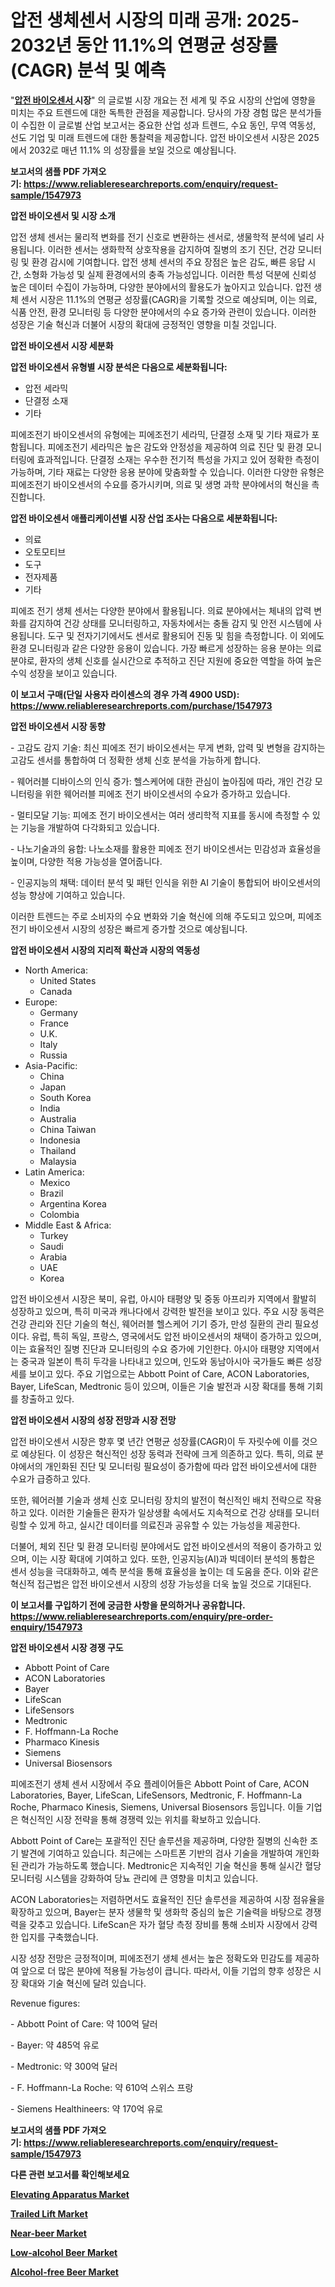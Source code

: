 <p><h1>압전 생체센서 시장의 미래 공개: 2025-2032년 동안 11.1%의 연평균 성장률(CAGR) 분석 및 예측</h1></p><p>"<strong><a href="https://www.reliableresearchreports.com/piezoelectric-biosensors-r1547973?utm_campaign=105&utm_medium=7&utm_source=Github&utm_content=ia&utm_term=23032025&utm_id=piezoelectric-biosensors">압전 바이오센서&nbsp;</a></strong><strong>시장</strong>" 의 글로벌 시장 개요는 전 세계 및 주요 시장의 산업에 영향을 미치는 주요 트렌드에 대한 독특한 관점을 제공합니다. 당사의 가장 경험 많은 분석가들이 수집한 이 글로벌 산업 보고서는 중요한 산업 성과 트렌드, 수요 동인, 무역 역동성, 선도 기업 및 미래 트렌드에 대한 통찰력을 제공합니다. 압전 바이오센서 시장은 2025에서 2032로 매년 11.1% 의 성장률을 보일 것으로 예상됩니다.&nbsp;</p>
<p><strong>보고서의 샘플 PDF 가져오기:&nbsp;<a href="https://www.reliableresearchreports.com/enquiry/request-sample/1547973?utm_campaign=105&utm_medium=7&utm_source=Github&utm_content=ia&utm_term=23032025&utm_id=piezoelectric-biosensors">https://www.reliableresearchreports.com/enquiry/request-sample/1547973</a></strong></p>
<p><strong>압전 바이오센서 및 시장 소개</strong></p>
<p><p>압전 생체 센서는 물리적 변화를 전기 신호로 변환하는 센서로, 생물학적 분석에 널리 사용됩니다. 이러한 센서는 생화학적 상호작용을 감지하여 질병의 조기 진단, 건강 모니터링 및 환경 감시에 기여합니다. 압전 생체 센서의 주요 장점은 높은 감도, 빠른 응답 시간, 소형화 가능성 및 실제 환경에서의 충족 가능성입니다. 이러한 특성 덕분에 신뢰성 높은 데이터 수집이 가능하며, 다양한 분야에서의 활용도가 높아지고 있습니다. 압전 생체 센서 시장은 11.1%의 연평균 성장률(CAGR)을 기록할 것으로 예상되며, 이는 의료, 식품 안전, 환경 모니터링 등 다양한 분야에서의 수요 증가와 관련이 있습니다. 이러한 성장은 기술 혁신과 더불어 시장의 확대에 긍정적인 영향을 미칠 것입니다.</p></p>
<p><strong>압전 바이오센서 시장 세분화</strong></p>
<p><strong>압전 바이오센서 유형별 시장 분석은 다음으로 세분화됩니다:</strong></p>
<p><ul><li>압전 세라믹</li><li>단결정 소재</li><li>기타</li></ul></p>
<p><p>피에조전기 바이오센서의 유형에는 피에조전기 세라믹, 단결정 소재 및 기타 재료가 포함됩니다. 피에조전기 세라믹은 높은 감도와 안정성을 제공하여 의료 진단 및 환경 모니터링에 효과적입니다. 단결정 소재는 우수한 전기적 특성을 가지고 있어 정확한 측정이 가능하며, 기타 재료는 다양한 응용 분야에 맞춤화할 수 있습니다. 이러한 다양한 유형은 피에조전기 바이오센서의 수요를 증가시키며, 의료 및 생명 과학 분야에서의 혁신을 촉진합니다.</p></p>
<p><strong>압전 바이오센서 애플리케이션별 시장 산업 조사는 다음으로 세분화됩니다:</strong></p>
<p><ul><li>의료</li><li>오토모티브</li><li>도구</li><li>전자제품</li><li>기타</li></ul></p>
<p><p>피에조 전기 생체 센서는 다양한 분야에서 활용됩니다. 의료 분야에서는 체내의 압력 변화를 감지하여 건강 상태를 모니터링하고, 자동차에서는 충돌 감지 및 안전 시스템에 사용됩니다. 도구 및 전자기기에서도 센서로 활용되어 진동 및 힘을 측정합니다. 이 외에도 환경 모니터링과 같은 다양한 응용이 있습니다. 가장 빠르게 성장하는 응용 분야는 의료 분야로, 환자의 생체 신호를 실시간으로 추적하고 진단 지원에 중요한 역할을 하여 높은 수익 성장을 보이고 있습니다.</p></p>
<p><strong>이 보고서 구매(단일 사용자 라이센스의 경우 가격 4900 USD): <a href="https://www.reliableresearchreports.com/purchase/1547973?utm_campaign=105&utm_medium=7&utm_source=Github&utm_content=ia&utm_term=23032025&utm_id=piezoelectric-biosensors">https://www.reliableresearchreports.com/purchase/1547973</a></strong></p>
<p><strong>압전 바이오센서 시장 동향</strong></p>
<p><p>- 고감도 감지 기술: 최신 피에조 전기 바이오센서는 무게 변화, 압력 및 변형을 감지하는 고감도 센서를 통합하여 더 정확한 생체 신호 분석을 가능하게 합니다.  </p><p>- 웨어러블 디바이스의 인식 증가: 헬스케어에 대한 관심이 높아짐에 따라, 개인 건강 모니터링을 위한 웨어러블 피에조 전기 바이오센서의 수요가 증가하고 있습니다.  </p><p>- 멀티모달 기능: 피에조 전기 바이오센서는 여러 생리학적 지표를 동시에 측정할 수 있는 기능을 개발하여 다각화되고 있습니다.  </p><p>- 나노기술과의 융합: 나노소재를 활용한 피에조 전기 바이오센서는 민감성과 효율성을 높이며, 다양한 적용 가능성을 열어줍니다.  </p><p>- 인공지능의 채택: 데이터 분석 및 패턴 인식을 위한 AI 기술이 통합되어 바이오센서의 성능 향상에 기여하고 있습니다.  </p><p>이러한 트렌드는 주로 소비자의 수요 변화와 기술 혁신에 의해 주도되고 있으며, 피에조 전기 바이오센서 시장의 성장은 빠르게 증가할 것으로 예상됩니다.</p></p>
<p><strong>압전 바이오센서 시장의 지리적 확산과 시장의 역동성</strong></p>
<p><ul>
    <li>
        North America:
        <ul>
            <li>United States</li>
            <li>Canada</li>
        </ul>
    </li>
    <li>
        Europe:
        <ul>
            <li>Germany</li>
            <li>France</li>
            <li>U.K.</li>
            <li>Italy</li>
            <li>Russia</li>
        </ul>
    </li>
    <li>
        Asia-Pacific:
        <ul>
            <li>China</li>
            <li>Japan</li>
            <li>South Korea</li>
            <li>India</li>
            <li>Australia</li>
            <li>China Taiwan</li>
            <li>Indonesia</li>
            <li>Thailand</li>
            <li>Malaysia</li>
        </ul>
    </li>
    <li>
        Latin America:
        <ul>
            <li>Mexico</li>
            <li>Brazil</li>
            <li>Argentina Korea</li>
            <li>Colombia</li>
        </ul>
    </li>
    <li>
        Middle East & Africa:
        <ul>
            <li>Turkey</li>
            <li>Saudi</li>
            <li>Arabia</li>
            <li>UAE</li>
            <li>Korea</li>
        </ul>
    </li>
    </ul></p>
<p><p>압전 바이오센서 시장은 북미, 유럽, 아시아 태평양 및 중동 아프리카 지역에서 활발히 성장하고 있으며, 특히 미국과 캐나다에서 강력한 발전을 보이고 있다. 주요 시장 동력은 건강 관리와 진단 기술의 혁신, 웨어러블 헬스케어 기기 증가, 만성 질환의 관리 필요성이다. 유럽, 특히 독일, 프랑스, 영국에서도 압전 바이오센서의 채택이 증가하고 있으며, 이는 효율적인 질병 진단과 모니터링의 수요 증가에 기인한다. 아시아 태평양 지역에서는 중국과 일본이 특히 두각을 나타내고 있으며, 인도와 동남아시아 국가들도 빠른 성장세를 보이고 있다. 주요 기업으로는 Abbott Point of Care, ACON Laboratories, Bayer, LifeScan, Medtronic 등이 있으며, 이들은 기술 발전과 시장 확대를 통해 기회를 창출하고 있다.</p></p>
<p><strong>압전 바이오센서 시장의 성장 전망과 시장 전망</strong></p>
<p><p>압전 바이오센서 시장은 향후 몇 년간 연평균 성장률(CAGR)이 두 자릿수에 이를 것으로 예상된다. 이 성장은 혁신적인 성장 동력과 전략에 크게 의존하고 있다. 특히, 의료 분야에서의 개인화된 진단 및 모니터링 필요성이 증가함에 따라 압전 바이오센서에 대한 수요가 급증하고 있다. </p><p>또한, 웨어러블 기술과 생체 신호 모니터링 장치의 발전이 혁신적인 배치 전략으로 작용하고 있다. 이러한 기술들은 환자가 일상생활 속에서도 지속적으로 건강 상태를 모니터링할 수 있게 하고, 실시간 데이터를 의료진과 공유할 수 있는 가능성을 제공한다. </p><p>더불어, 체외 진단 및 환경 모니터링 분야에서도 압전 바이오센서의 적용이 증가하고 있으며, 이는 시장 확대에 기여하고 있다. 또한, 인공지능(AI)과 빅데이터 분석의 통합은 센서 성능을 극대화하고, 예측 분석을 통해 효율성을 높이는 데 도움을 준다. 이와 같은 혁신적 접근법은 압전 바이오센서 시장의 성장 가능성을 더욱 높일 것으로 기대된다.</p></p>
<p><strong>이 보고서를 구입하기 전에 궁금한 사항을 문의하거나 공유합니다. <a href="https://www.reliableresearchreports.com/enquiry/pre-order-enquiry/1547973?utm_campaign=105&utm_medium=7&utm_source=Github&utm_content=ia&utm_term=23032025&utm_id=piezoelectric-biosensors">https://www.reliableresearchreports.com/enquiry/pre-order-enquiry/1547973</a></strong></p>
<p><strong>압전 바이오센서 시장 경쟁 구도</strong></p>
<p><ul><li>Abbott Point of Care</li><li>ACON Laboratories</li><li>Bayer</li><li>LifeScan</li><li>LifeSensors</li><li>Medtronic</li><li>F. Hoffmann-La Roche</li><li>Pharmaco Kinesis</li><li>Siemens</li><li>Universal Biosensors</li></ul></p>
<p><p>피에조전기 생체 센서 시장에서 주요 플레이어들은 Abbott Point of Care, ACON Laboratories, Bayer, LifeScan, LifeSensors, Medtronic, F. Hoffmann-La Roche, Pharmaco Kinesis, Siemens, Universal Biosensors 등입니다. 이들 기업은 혁신적인 시장 전략을 통해 경쟁력 있는 위치를 확보하고 있습니다. </p><p>Abbott Point of Care는 포괄적인 진단 솔루션을 제공하며, 다양한 질병의 신속한 조기 발견에 기여하고 있습니다. 최근에는 스마트폰 기반의 검사 기술을 개발하여 개인화된 관리가 가능하도록 했습니다. Medtronic은 지속적인 기술 혁신을 통해 실시간 혈당 모니터링 시스템을 강화하여 당뇨 관리에 큰 영향을 미치고 있습니다. </p><p>ACON Laboratories는 저렴하면서도 효율적인 진단 솔루션을 제공하여 시장 점유율을 확장하고 있으며, Bayer는 분자 생물학 및 생화학 중심의 높은 기술력을 바탕으로 경쟁력을 갖추고 있습니다. LifeScan은 자가 혈당 측정 장비를 통해 소비자 시장에서 강력한 입지를 구축했습니다. </p><p>시장 성장 전망은 긍정적이며, 피에조전기 생체 센서는 높은 정확도와 민감도를 제공하여 앞으로 더 많은 분야에 적용될 가능성이 큽니다. 따라서, 이들 기업의 향후 성장은 시장 확대와 기술 혁신에 달려 있습니다.</p><p>Revenue figures:</p><p>- Abbott Point of Care: 약 100억 달러</p><p>- Bayer: 약 485억 유로</p><p>- Medtronic: 약 300억 달러 </p><p>- F. Hoffmann-La Roche: 약 610억 스위스 프랑 </p><p>- Siemens Healthineers: 약 170억 유로 </p></p>
<p><strong>보고서의 샘플 PDF 가져오기:&nbsp;<a href="https://www.reliableresearchreports.com/enquiry/request-sample/1547973?utm_campaign=105&utm_medium=7&utm_source=Github&utm_content=ia&utm_term=23032025&utm_id=piezoelectric-biosensors">https://www.reliableresearchreports.com/enquiry/request-sample/1547973</a></strong></p>
<p><strong></strong></p>
<p><strong></strong></p>
<p><strong></strong></p>
<p><strong></strong></p>
<p><strong>다른 관련 보고서를 확인해보세요</strong></p>
<p><strong><p><a href="https://github.com/jugutstam/Market-Research-Report-List-1/blob/main/elevating-apparatus-market.md?utm_campaign=105&utm_medium=7&utm_source=Github&utm_content=ia&utm_term=23032025&utm_id=piezoelectric-biosensors">Elevating Apparatus Market</a></p><p><a href="https://github.com/pilukypalis/Market-Research-Report-List-1/blob/main/trailed-lift-market.md?utm_campaign=105&utm_medium=7&utm_source=Github&utm_content=ia&utm_term=23032025&utm_id=piezoelectric-biosensors">Trailed Lift Market</a></p><p><a href="https://github.com/moratronak3q/Market-Research-Report-List-1/blob/main/near-beer-market.md?utm_campaign=105&utm_medium=7&utm_source=Github&utm_content=ia&utm_term=23032025&utm_id=piezoelectric-biosensors">Near-beer Market</a></p><p><a href="https://github.com/reahmmunises/Market-Research-Report-List-1/blob/main/low-alcohol-beer-market.md?utm_campaign=105&utm_medium=7&utm_source=Github&utm_content=ia&utm_term=23032025&utm_id=piezoelectric-biosensors">Low-alcohol Beer Market</a></p><p><a href="https://github.com/latzerelfigo48/Market-Research-Report-List-1/blob/main/alcohol-free-beer-market.md?utm_campaign=105&utm_medium=7&utm_source=Github&utm_content=ia&utm_term=23032025&utm_id=piezoelectric-biosensors">Alcohol-free Beer Market</a></p></strong></p>
<p></p>